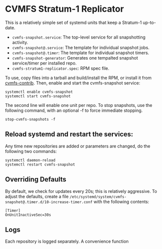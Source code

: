 
CVMFS Stratum-1 Replicator
==========================

This is a relatively simple set of systemd units that keep a Stratum-1 up-to-date.

- `cvmfs-snapshot.service`: The top-level service for all snapshotting activity.
- `cvmfs-snapshot@.service`: The template for individual snapshot jobs.
- `cvmfs-snapshot@.timer`: The template for individual snapshot timers.
- `cvmfs-snapshot-generator`: Generates one tempalted snapshot service/timer per installed repo.
- `cvmfs-stratum1-replicator.spec`: RPM spec file.

To use, copy files into a tarball and build/install the RPM, or install
it from [cvmfs-contrib](https://cvmfs-contrib.github.io).  Then,
enable and start the cvmfs-snapshot service:

```
systemctl enable cvmfs-snapshot
systemctl start cvmfs-snapshot
```

The second line will enable one unit per repo.  To stop snapshots, use
the following command, with an optional -f to force immediate stopping.

```
stop-cvmfs-snapshots -f
```

Reload systemd and restart the services:
----------------------------------------

Any time new repositories are added or parameters are changed, do
the following two commands:


```
systemctl daemon-reload
systemctl restart cvmfs-snapshot
```

Overriding Defaults
-------------------

By default, we check for updates every 20s; this is relatively aggressive.  To adjust the defaults,
create a file `/etc/systemd/system/cvmfs-snapshot@.timer.d/10-increase-timer.conf` with the following contents:

```
[Timer]
OnUnitInactiveSec=30s
```

Logs
----

Each repository is logged separately.  A convenience function
